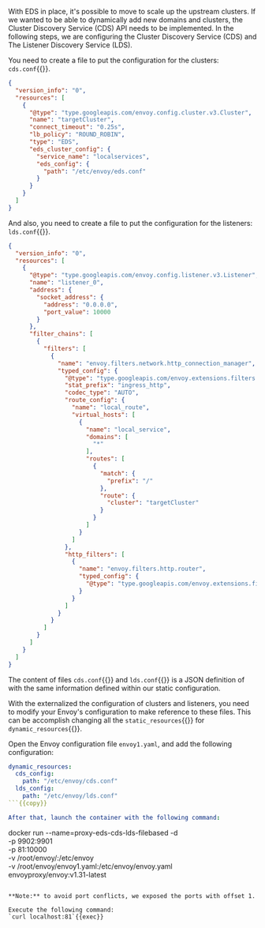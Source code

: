 With EDS in place, it's possible to move to scale up the upstream clusters. If we wanted to be able to dynamically add new domains and clusters, the Cluster Discovery Service (CDS) API needs to be implemented. In the following steps, we are configuring the Cluster Discovery Service (CDS) and The Listener Discovery Service (LDS).

You need to create a file to put the configuration for the clusters: `cds.conf`{{}}.

```json
{
  "version_info": "0",
  "resources": [
    {
      "@type": "type.googleapis.com/envoy.config.cluster.v3.Cluster",
      "name": "targetCluster",
      "connect_timeout": "0.25s",
      "lb_policy": "ROUND_ROBIN",
      "type": "EDS",
      "eds_cluster_config": {
        "service_name": "localservices",
        "eds_config": {
          "path": "/etc/envoy/eds.conf"
        }
      }
    }
  ]
}
```

And also, you need to create a file to put the configuration for the listeners: `lds.conf`{{}}.

```json
{
  "version_info": "0",
  "resources": [
    {
      "@type": "type.googleapis.com/envoy.config.listener.v3.Listener",
      "name": "listener_0",
      "address": {
        "socket_address": {
          "address": "0.0.0.0",
          "port_value": 10000
        }
      },
      "filter_chains": [
        {
          "filters": [
            {
              "name": "envoy.filters.network.http_connection_manager",
              "typed_config": {
                "@type": "type.googleapis.com/envoy.extensions.filters.network.http_connection_manager.v3.HttpConnectionManager",
                "stat_prefix": "ingress_http",
                "codec_type": "AUTO",
                "route_config": {
                  "name": "local_route",
                  "virtual_hosts": [
                    {
                      "name": "local_service",
                      "domains": [
                        "*"
                      ],
                      "routes": [
                        {
                          "match": {
                            "prefix": "/"
                          },
                          "route": {
                            "cluster": "targetCluster"
                          }
                        }
                      ]
                    }
                  ]
                },
                "http_filters": [
                  {
                    "name": "envoy.filters.http.router",
                    "typed_config": {
                      "@type": "type.googleapis.com/envoy.extensions.filters.http.router.v3.Router"
                    }
                  }
                ]
              }
            }
          ]
        }
      ]
    }
  ]
}
```

The content of files `cds.conf`{{}} and `lds.conf`{{}}  is a JSON definition of with the same information defined within our static configuration.

With the externalized the configuration of clusters and listeners, you need to modify your Envoy's configuration to make reference to these files. This can be accomplish changing all the `static_resources`{{}} for `dynamic_resources`{{}}.

Open the Envoy configuration file `envoy1.yaml`, and add the following configuration:

```yaml
dynamic_resources:
  cds_config:
    path: "/etc/envoy/cds.conf"
  lds_config:
    path: "/etc/envoy/lds.conf"
```{{copy}}

After that, launch the container with the following command:

```
docker run --name=proxy-eds-cds-lds-filebased -d \
    -p 9902:9901 \
    -p 81:10000 \
    -v /root/envoy/:/etc/envoy \
    -v /root/envoy/envoy1.yaml:/etc/envoy/envoy.yaml \
    envoyproxy/envoy:v1.31-latest
```{{execute}}

**Note:** to avoid port conflicts, we exposed the ports with offset 1.

Execute the following command:
`curl localhost:81`{{exec}}

